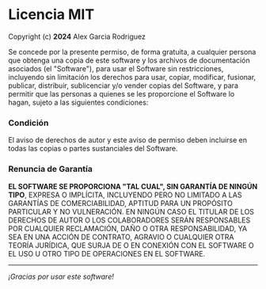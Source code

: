 # Licencia MIT

Copyright (c) **2024** Alex Garcia Rodriguez

Se concede por la presente permiso, de forma gratuita, a cualquier persona que obtenga una copia
de este software y los archivos de documentación asociados (el "Software"), para usar el Software
sin restricciones, incluyendo sin limitación los derechos para usar, copiar, modificar, fusionar,
publicar, distribuir, sublicenciar y/o vender copias del Software, y para permitir que las personas a
quienes se les proporcione el Software lo hagan, sujeto a las siguientes condiciones:

### Condición
El aviso de derechos de autor y este aviso de permiso deben incluirse en todas las copias o partes
sustanciales del Software.

### Renuncia de Garantía
**EL SOFTWARE SE PROPORCIONA "TAL CUAL", SIN GARANTÍA DE NINGÚN TIPO**, EXPRESA O IMPLÍCITA, INCLUYENDO
PERO NO LIMITADO A LAS GARANTÍAS DE COMERCIABILIDAD, APTITUD PARA UN PROPÓSITO PARTICULAR Y NO
VULNERACIÓN. EN NINGÚN CASO EL TITULAR DE LOS DERECHOS DE AUTOR O LOS COLABORADORES SERÁN RESPONSABLES
POR CUALQUIER RECLAMACIÓN, DAÑO O OTRA RESPONSABILIDAD, YA SEA EN UNA ACCIÓN DE CONTRATO, AGRAVIO O
CUALQUIER OTRA TEORÍA JURÍDICA, QUE SURJA DE O EN CONEXIÓN CON EL SOFTWARE O EL USO U OTRO TIPO DE
OPERACIONES EN EL SOFTWARE.

---

_¡Gracias por usar este software!_
